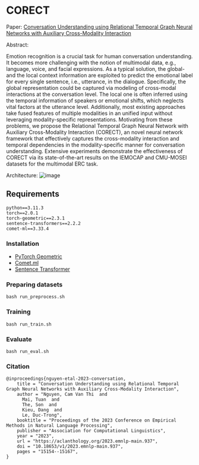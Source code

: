 # CORECT
Paper: [Conversation Understanding using Relational Temporal Graph Neural Networks with Auxiliary Cross-Modality Interaction](https://aclanthology.org/2023.emnlp-main.937/)

Abstract:

Emotion recognition is a crucial task for human conversation understanding. It becomes more challenging with the notion of multimodal data, e.g., language, voice, and facial expressions. As a typical solution, the global- and the local context information are exploited to predict the emotional label for every single sentence, i.e., utterance, in the dialogue. Specifically, the global representation could be captured via modeling of cross-modal interactions at the conversation level. The local one is often inferred using the temporal information of speakers or emotional shifts, which neglects vital factors at the utterance level. Additionally, most existing approaches take fused features of multiple modalities in an unified input without leveraging modality-specific representations. Motivating from these problems, we propose the Relational Temporal Graph Neural Network with Auxiliary Cross-Modality Interaction (CORECT), an novel neural network framework that effectively captures the cross-modality interaction and temporal dependencies in the modality-specific manner for conversation understanding. Extensive experiments demonstrate the effectiveness of CORECT via its state-of-the-art results on the IEMOCAP and CMU-MOSEI datasets for the multimodal ERC task.

Architecture:
![image](./CORECT.png)
## Requirements
```
python==3.11.3
torch==2.0.1
torch-geometric==2.3.1
sentence-transformers==2.2.2
comet-ml==3.33.4
```
### Installation
- [PyTorch Geometric](https://pytorch-geometric.readthedocs.io/en/latest/notes/installation.html)
- [Comet.ml](https://www.comet.ml/docs/python-sdk/advanced/)
- [Sentence Transformer](https://www.sbert.net/)
### Preparing datasets
```
bash run_preprocess.sh
```
### Training
```
bash run_train.sh
```
### Evaluate
```
bash run_eval.sh
```
### Citation
```
@inproceedings{nguyen-etal-2023-conversation,
    title = "Conversation Understanding using Relational Temporal Graph Neural Networks with Auxiliary Cross-Modality Interaction",
    author = "Nguyen, Cam Van Thi  and
      Mai, Tuan  and
      The, Son  and
      Kieu, Dang  and
      Le, Duc-Trong",
    booktitle = "Proceedings of the 2023 Conference on Empirical Methods in Natural Language Processing",
    publisher = "Association for Computational Linguistics",
    year = "2023",
    url = "https://aclanthology.org/2023.emnlp-main.937",
    doi = "10.18653/v1/2023.emnlp-main.937",
    pages = "15154--15167",
}

```
